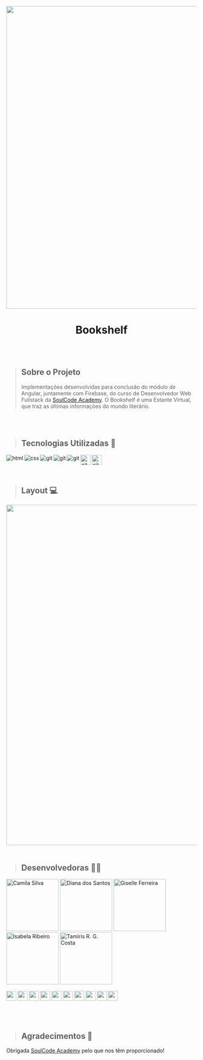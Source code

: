 <p align="center">
<img  src="https://github.com/giselle-ferreira/bookshelf_v1/blob/main/src/assets/imagens/3.png" width="800"/>
</p>

<h1 align="center">Bookshelf</h1>

<br>
<br>

> ## Sobre o Projeto
> Implementações desenvolvidas para conclusão do módulo de Angular, juntamente com Firebase, do curso de Desenvolvedor Web Fullstack da [SoulCode Academy](https://soulcodeacademy.org/). O Bookshelf é uma Estante Virtual, que traz as últimas informações do mundo literário.

<br>
<br>

> ## Tecnologias Utilizadas 🧰

<p>
<img align="left" alt="html" src="https://img.shields.io/badge/HTML5-E34F26?style=for-the-badge&logo=html5&logoColor=white" />
<img align="left" align="left" alt="css" src="https://img.shields.io/badge/CSS3-1572B6?style=for-the-badge&logo=css3&logoColor=white" />
<img align="left" align="left" alt="git" src="https://img.shields.io/badge/Git-F05032?style=for-the-badge&logo=git&logoColor=white" />
<img align="left" align="left" alt="git" src="https://img.shields.io/badge/TypeScript-007ACC?style=for-the-badge&logo=typescript&logoColor=white" />
<img align="left" align="left" alt="git" src="https://img.shields.io/badge/Angular-DD0031?style=for-the-badge&logo=angular&logoColor=white" />
<img align="left" align="left" alt="git" src="https://img.shields.io/badge/-Firebase-orange" height="27"/>
<img align="left" align="left" alt="git" src="https://img.shields.io/badge/Sass-CC6699?style=for-the-badge&logo=sass&logoColor=white" height="27"/> 
  
</p>  

<br> 
<br>
<br>

> ## Layout 💻

<img src="https://github.com/giselle-ferreira/bookshelf_v1/blob/main/src/assets/bookshelf.gif" width="900" />

<br>
<br>

> ## Desenvolvedoras 🦸‍♀️

<p align="left">
<img src="https://i.postimg.cc/QNp9YTHF/cami.png" width="138" title="Camila Silva"/>
<img src="https://i.postimg.cc/QxhB2dT0/di.png" width="138" title="Diana dos Santos"/>
<img src="https://i.postimg.cc/d1CkY76S/eu.png" width="138" title="Giselle Ferreira"/>
<img src="https://i.postimg.cc/28GqrNdm/isa.png" width="138" title="Isabela Ribeiro"/>
<img src="https://i.postimg.cc/y8NDNpnR/tami.png" width="138" title="Tamiris R. G. Costa"/>
</p>  

<p align="left">
<a href="https://github.com/CamiMSilva" ><img src="https://img.shields.io/badge/-Github-lightgrey" height="26" ></a>
<a href="https://www.linkedin.com/in/camila-s-658853222" ><img src="https://img.shields.io/badge/-Linkedin-blue" height="26" ></a>   
<a href="https://github.com/DianadosSantos" ><img src="https://img.shields.io/badge/-Github-lightgrey" height="26" ></a>
<a href="https://www.linkedin.com/in/diana-dos-santos-013a36220/" ><img src="https://img.shields.io/badge/-Linkedin-blue" height="26" ></a>  
<a href="https://github.com/giselle-ferreira" ><img src="https://img.shields.io/badge/-Github-lightgrey" height="26" ></a> 
<a href="https://www.linkedin.com/in/giselle-ferreira/" ><img src="https://img.shields.io/badge/-Linkedin-blue" height="26" ></a>  
<a href="https://github.com/isamallow" ><img src="https://img.shields.io/badge/-Github-lightgrey" height="26" ></a>
<a href="https://www.linkedin.com/in/isabela-ribeiro1211/" ><img src="https://img.shields.io/badge/-Linkedin-blue" height="26" ></a>   
<a align="left" href="https://github.com/tamirisrgarcia" ><img src="https://img.shields.io/badge/-Github-lightgrey" height="26" ></a>
<a align="left" href="https://www.linkedin.com/in/tamirisrezendegarciacosta/" ><img src="https://img.shields.io/badge/-Linkedin-blue" height="26" ></a>
</p>  


<br>
<br>

> ## Agradecimentos 💙

Obrigada [SoulCode Academy](https://soulcodeacademy.org) pelo que nos têm proporcionado!

